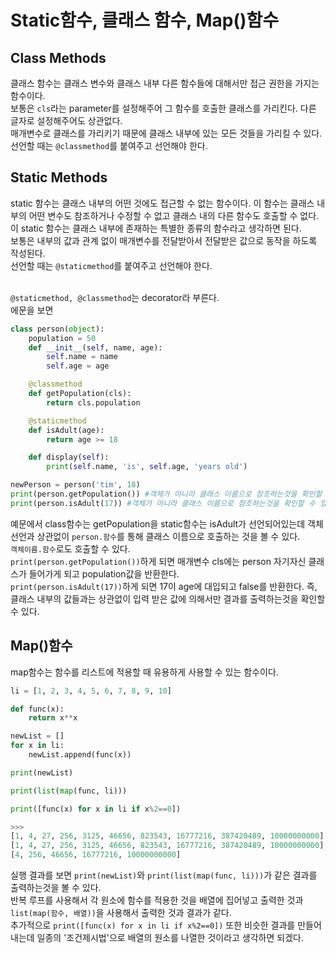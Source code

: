 # Static함수, 클래스 함수, Map()함수
## Class Methods
클래스 함수는 클래스 변수와 클래스 내부 다른 함수들에 대해서만 접근 권한을 가지는 함수이다.
<br> 보통은 `cls`라는 parameter를 설정해주어 그 함수를 호출한 클래스를 가리킨다. 다른 글자로 설정해주어도 상관없다.
<br> 매개변수로 클래스를 가리키기 때문에 클래스 내부에 있는 모든 것들을 가리킬 수 있다. 선언할 때는 `@classmethod`를 붙여주고 선언해야 한다.

## Static Methods
static 함수는 클래스 내부의 어떤 것에도 접근할 수 없는 함수이다. 이 함수는 클래스 내부의 어떤 변수도 참조하거나 수정할 수 없고
클래스 내의 다른 함수도 호출할 수 없다. 이 static 함수는 클래스 내부에 존재하는 특별한 종류의 함수라고 생각하면 된다.
<br> 보통은 내부의 값과 관계 없이 매개변수를 전달받아서 전달받은 값으로 동작을 하도록 작성된다.
<br> 선언할 때는 `@staticmethod`를 붙여주고 선언해야 한다.

<br> `@staticmethod, @classmethod`는 decorator라 부른다.
<br>에문을 보면
```python
class person(object):
    population = 50
    def __init__(self, name, age):
        self.name = name
        self.age = age

    @classmethod
    def getPopulation(cls):
        return cls.population

    @staticmethod
    def isAdult(age):
        return age >= 18

    def display(self):
        print(self.name, 'is', self.age, 'years old')

newPerson = person('tim', 18)
print(person.getPopulation()) #객체가 아니라 클래스 이름으로 참조하는것을 확인할 수 있다.
print(person.isAdult(17)) #객체가 아니라 클래스 이름으로 참조하는것을 확인할 수 있다.
```
예문에서 class함수는 getPopulation을 static함수는 isAdult가 선언되어있는데
객체 선언과 상관없이 `person.함수`를 통해 클래스 이름으로 호출하는 것을 볼 수 있다.<br>
`객체이름.함수`로도 호출할 수 있다.<br>
`print(person.getPopulation())`하게 되면 매개변수 cls에는 person 자기자신 클래스가 들어가게 되고 population값을 반환한다.
<br>
`print(person.isAdult(17))`하게 되면 17이 age에 대입되고 false를 반환한다. 즉, 클래스 내부의 값들과는 상관없이 입력 받은 값에 의해서만 결과를 출력하는것을 확인할 수 있다.

## Map()함수
map함수는 함수를 리스트에 적용할 때 유용하게 사용할 수 있는 함수이다.
```python
li = [1, 2, 3, 4, 5, 6, 7, 8, 9, 10]

def func(x):
    return x**x

newList = []
for x in li:
    newList.append(func(x))

print(newList)

print(list(map(func, li)))

print([func(x) for x in li if x%2==0])
```
```python
>>>
[1, 4, 27, 256, 3125, 46656, 823543, 16777216, 387420489, 10000000000]
[1, 4, 27, 256, 3125, 46656, 823543, 16777216, 387420489, 10000000000]
[4, 256, 46656, 16777216, 10000000000]
```
실행 결과를 보면 `print(newList)`와 `print(list(map(func, li)))`가 같은 결과를 출력하는것을 볼 수 있다.
<br>반복 루프를 사용해서 각 원소에 함수를 적용한 것을 배열에 집어넣고 출력한 것과 `list(map(함수, 배열))`을 사용해서 출력한 것과 결과가 같다.
<br>추가적으로 `print([func(x) for x in li if x%2==0])` 또한 비슷한 결과를 만들어 내는데 일종의 '조건제시법'으로 배열의 원소를 나열한 것이라고 생각하면 되겠다. 

